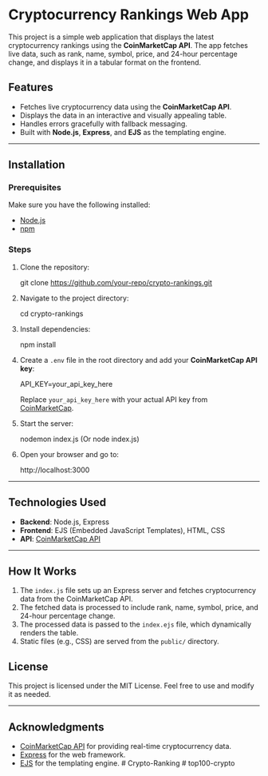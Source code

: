 # Cryptocurrency Rankings Web App

This project is a simple web application that displays the latest cryptocurrency rankings using the **CoinMarketCap API**. The app fetches live data, such as rank, name, symbol, price, and 24-hour percentage change, and displays it in a tabular format on the frontend.

## Features
- Fetches live cryptocurrency data using the **CoinMarketCap API**.
- Displays the data in an interactive and visually appealing table.
- Handles errors gracefully with fallback messaging.
- Built with **Node.js**, **Express**, and **EJS** as the templating engine.

---

## Installation

### Prerequisites
Make sure you have the following installed:
- [Node.js](https://nodejs.org/)
- [npm](https://www.npmjs.com/)

### Steps
1. Clone the repository:

   git clone https://github.com/your-repo/crypto-rankings.git

2. Navigate to the project directory:

   cd crypto-rankings


3. Install dependencies:
 
   npm install


4. Create a `.env` file in the root directory and add your **CoinMarketCap API key**:

   API_KEY=your_api_key_here

   Replace `your_api_key_here` with your actual API key from [CoinMarketCap](https://pro.coinmarketcap.com/).

5. Start the server:

   nodemon index.js (Or node index.js)


6. Open your browser and go to:

   http://localhost:3000


---



## Technologies Used

- **Backend**: Node.js, Express
- **Frontend**: EJS (Embedded JavaScript Templates), HTML, CSS
- **API**: [CoinMarketCap API](https://pro.coinmarketcap.com/)

---

## How It Works

1. The `index.js` file sets up an Express server and fetches cryptocurrency data from the CoinMarketCap API.
2. The fetched data is processed to include rank, name, symbol, price, and 24-hour percentage change.
3. The processed data is passed to the `index.ejs` file, which dynamically renders the table.
4. Static files (e.g., CSS) are served from the `public/` directory.



## License
This project is licensed under the MIT License. Feel free to use and modify it as needed.

---

## Acknowledgments
- [CoinMarketCap API](https://pro.coinmarketcap.com/) for providing real-time cryptocurrency data.
- [Express](https://expressjs.com/) for the web framework.
- [EJS](https://ejs.co/) for the templating engine.
#   C r y p t o - R a n k i n g  
 # top100-crypto

